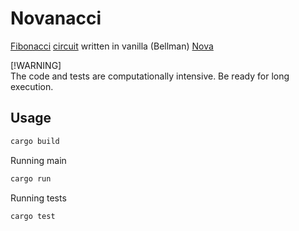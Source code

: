 # Novanacci

[Fibonacci](https://en.wikipedia.org/wiki/Fibonacci_sequence) [circuit](./novanacci/README.md) written in vanilla (Bellman) [Nova](https://github.com/microsoft/Nova)

[!WARNING]  
The code and tests are computationally intensive. Be ready for long execution.

## Usage

```bash
cargo build
```

Running main

```bash
cargo run
```

Running tests

```bash
cargo test
```

